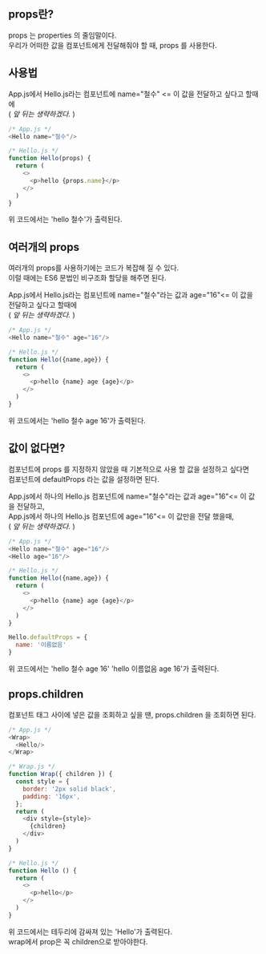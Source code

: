 ## props란?

props 는 properties 의 줄임말이다.   
우리가 어떠한 값을 컴포넌트에게 전달해줘야 할 때, props 를 사용한다.

## 사용법

App.js에서 Hello.js라는 컴포넌트에 name="철수" <= 이 값을 전달하고 싶다고 할때에    
( _앞 뒤는 생략하겠다._ )
```js
/* App.js */
<Hello name="철수"/>
```

```js
/* Hello.js */
function Hello(props) {
  return (
    <>
      <p>hello {props.name}</p>
    </>
  )
}
```

위 코드에서는 'hello 철수'가 출력된다.

## 여러개의 props

여러개의 props를 사용하기에는 코드가 복잡해 질 수 있다.    
이럴 때에는 ES6 문법인 비구조화 할당을 해주면 된다.

App.js에서 Hello.js라는 컴포넌트에 name="철수"라는 값과 age="16"<= 이 값을 전달하고 싶다고 할때에   
( _앞 뒤는 생략하겠다._ )
```js
/* App.js */
<Hello name="철수" age="16"/>
```

```js
/* Hello.js */
function Hello({name,age}) {
  return (
    <>
      <p>hello {name} age {age}</p>
    </>
  )
}
```

위 코드에서는 'hello 철수 age 16'가 출력된다.

## 값이 없다면?

컴포넌트에 props 를 지정하지 않았을 때 기본적으로 사용 할 값을 설정하고 싶다면   
컴포넌트에 defaultProps 라는 값을 설정하면 된다.

App.js에서 하나의 Hello.js 컴포넌트에 name="철수"라는 값과 age="16"<= 이 값을 전달하고,    
App.js에서 하나의 Hello.js 컴포넌트에 age="16"<= 이 값만을 전달 했을때,    
( _앞 뒤는 생략하겠다._ )

```js
/* App.js */
<Hello name="철수" age="16"/>
<Hello age="16"/>
```

```js
/* Hello.js */
function Hello({name,age}) {
  return (
    <>
      <p>hello {name} age {age}</p>
    </>
  )
}

Hello.defaultProps = {
  name: '이름없음'
}
```

위 코드에서는 'hello 철수 age 16' 'hello 이름없음 age 16'가 출력된다.

## props.children

컴포넌트 태그 사이에 넣은 값을 조회하고 싶을 땐, props.children 을 조회하면 된다.

```js
/* App.js */
<Wrap>
  <Hello/>
</Wrap>
```

```js
/* Wrap.js */
function Wrap({ children }) {
  const style = {
    border: '2px solid black',
    padding: '16px',
  };
  return (
    <div style={style}>
      {children}
    </div>
  )
}
```

```js
/* Hello.js */
function Hello () {
  return (
    <>
      <p>hello</p>
    </>
  )
}
```

위 코드에서는 테두리에 감싸져 있는 'Hello'가 출력된다.    
wrap에서 prop은 꼭 children으로 받아야한다.

